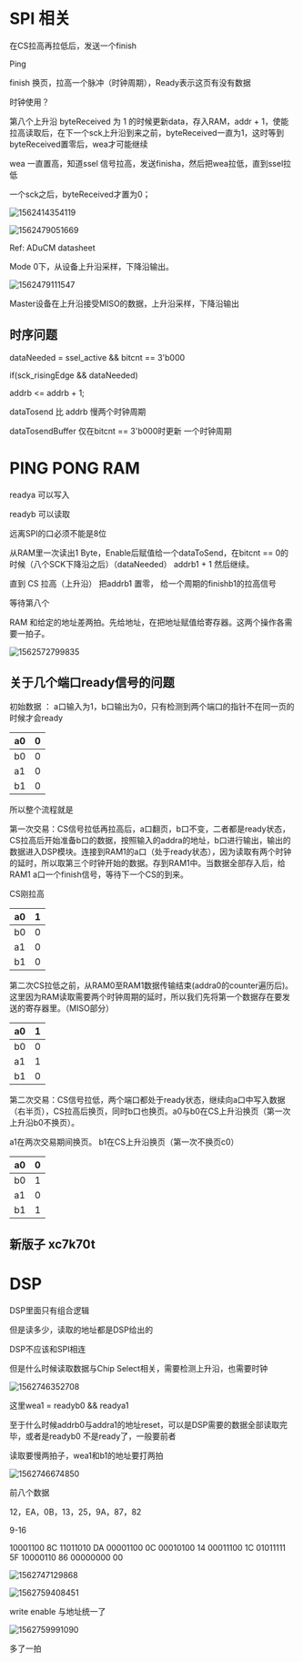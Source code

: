 # SPI 相关

在CS拉高再拉低后，发送一个finish

Ping

finish 换页，拉高一个脉冲（时钟周期），Ready表示这页有没有数据

时钟使用？

第八个上升沿 byteReceived 为 1 的时候更新data，存入RAM，addr + 1，使能拉高读取后，在下一个sck上升沿到来之前，byteReceived一直为1，这时等到byteReceived置零后，wea才可能继续

wea 一直置高，知道ssel 信号拉高，发送finisha，然后把wea拉低，直到ssel拉低

一个sck之后，byteReceived才置为0；

![1562414354119](https://github.com/Ryushane/SPI-with-PINGPONG-RAM/blob/master/Picture/1562414354119.png)

![1562479051669](https://github.com/Ryushane/SPI-with-PINGPONG-RAM/blob/master/Picture/1562479051669.png)

Ref: ADuCM datasheet 

Mode 0下，从设备上升沿采样，下降沿输出。



![1562479111547](https://github.com/Ryushane/SPI-with-PINGPONG-RAM/blob/master/Picture/1562479111547.png)

Master设备在上升沿接受MISO的数据，上升沿采样，下降沿输出



## 时序问题

dataNeeded = ssel_active && bitcnt == 3'b000

if(sck_risingEdge && dataNeeded)

addrb <= addrb + 1;

dataTosend 比 addrb 慢两个时钟周期

dataTosendBuffer 仅在bitcnt == 3'b000时更新 一个时钟周期

# PING PONG RAM

readya 可以写入

readyb 可以读取

远离SPI的口必须不能是8位

从RAM里一次读出1 Byte，Enable后赋值给一个dataToSend，在bitcnt == 0的时候（八个SCK下降沿之后）（dataNeeded） addrb1 + 1 然后继续。

直到 CS 拉高（上升沿） 把addrb1 置零， 给一个周期的finishb1的拉高信号

等待第八个

RAM 和给定的地址差两拍。先给地址，在把地址赋值给寄存器。这两个操作各需要一拍子。

![1562572799835](https://github.com/Ryushane/SPI-with-PINGPONG-RAM/blob/master/Picture/1562572799835.png)

## 关于几个端口ready信号的问题

初始数据 ： a口输入为1，b口输出为0，只有检测到两个端口的指针不在同一页的时候才会ready



| a0   | 0    |
| ---- | ---- |
| b0   | 0    |
| a1   | 0    |
| b1   | 0    |

所以整个流程就是

第一次交易：CS信号拉低再拉高后，a口翻页，b口不变，二者都是ready状态，CS拉高后开始准备b口的数据，按照输入的addra的地址，b口进行输出，输出的数据进入DSP模块。连接到RAM1的a口（处于ready状态），因为读取有两个时钟的延时，所以取第三个时钟开始的数据。存到RAM1中。当数据全部存入后，给RAM1 a口一个finish信号，等待下一个CS的到来。

CS刚拉高

| a0   | 1    |
| ---- | ---- |
| b0   | 0    |
| a1   | 0    |
| b1   | 0    |

第二次CS拉低之前，从RAM0至RAM1数据传输结束(addra0的counter遍历后)。这里因为RAM读取需要两个时钟周期的延时，所以我们先将第一个数据存在要发送的寄存器里。（MISO部分）

| a0   | 1    |
| ---- | ---- |
| b0   | 0    |
| a1   | 1    |
| b1   | 0    |

第二次交易：CS信号拉低，两个端口都处于ready状态，继续向a口中写入数据（右半页），CS拉高后换页，同时b口也换页。a0与b0在CS上升沿换页（第一次上升沿b0不换页）。

a1在两次交易期间换页。 b1在CS上升沿换页（第一次不换页c0）

| a0   | 0    |
| ---- | ---- |
| b0   | 1    |
| a1   | 0    |
| b1   | 1    |



## 新版子 xc7k70t

# DSP

DSP里面只有组合逻辑

但是读多少，读取的地址都是DSP给出的

DSP不应该和SPI相连

但是什么时候读取数据与Chip Select相关，需要检测上升沿，也需要时钟

![1562746352708](https://github.com/Ryushane/SPI-with-PINGPONG-RAM/blob/master/Picture/1562746352708.png)

这里wea1 = readyb0 && readya1

至于什么时候addrb0与addra1的地址reset，可以是DSP需要的数据全部读取完毕，或者是readyb0 不是ready了，一般要前者

读取要慢两拍子，wea1和b1的地址要打两拍

![1562746674850](https://github.com/Ryushane/SPI-with-PINGPONG-RAM/blob/master/Picture/1562746674850.png)

前八个数据

12，EA，0B，13，25，9A，87，82

9-16

10001100	8C
11011010	DA
00001100	0C
00010100	14
00011100	1C
01011111	5F
10000110	86
00000000	00

![1562747129868](https://github.com/Ryushane/SPI-with-PINGPONG-RAM/blob/master/Picture/1562747129868.png)

![1562759408451](https://github.com/Ryushane/SPI-with-PINGPONG-RAM/blob/master/Picture/1562759408451.png)

write enable 与地址统一了

![1562759991090](https://github.com/Ryushane/SPI-with-PINGPONG-RAM/blob/master/Picture/1562759991090.png)

多了一拍